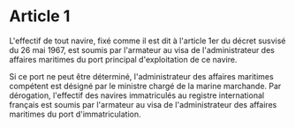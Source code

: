 # Article 1

L'effectif de tout navire, fixé comme il est dit à l'article 1er du décret susvisé du 26 mai 1967, est soumis par l'armateur au visa de l'administrateur des affaires maritimes du port principal d'exploitation de ce navire.

Si ce port ne peut être déterminé, l'administrateur des affaires maritimes compétent est désigné par le ministre chargé de la marine marchande. Par dérogation, l'effectif des navires immatriculés au registre international français est soumis par l'armateur au visa de l'administrateur des affaires maritimes du port d'immatriculation.
